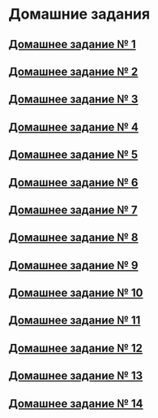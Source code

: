 # Домашние задания

## [Домашнее задание № 1](https://github.com/Let0Pda/Python_next/blob/main/Homework/DZ1/README.md)

## [Домашнее задание № 2](https://github.com/Let0Pda/Python_next/blob/main/Homework/DZ2/README.md)

## [Домашнее задание № 3](https://github.com/Let0Pda/Python_next/tree/main/Homework/DZ3/README.md)

## [Домашнее задание № 4](https://github.com/Let0Pda/Python_next/blob/main/Homework/DZ4/README.md)

## [Домашнее задание № 5](https://github.com/Let0Pda/Python_next/blob/main/Homework/DZ5/README.md)

## [Домашнее задание № 6](https://github.com/Let0Pda/Python_next/blob/main/Homework/DZ6/README.md)

## [Домашнее задание № 7](https://github.com/Let0Pda/Python_next/tree/main/Homework/DZ7)

## [Домашнее задание № 8](https://github.com/Let0Pda/Python_next/tree/main/Homework/DZ8)

## [Домашнее задание № 9](https://github.com/Let0Pda/Python_next/tree/main/Homework/DZ9)

## [Домашнее задание № 10](https://github.com/Let0Pda/Python_next/tree/main/Homework/DZ10)

## [Домашнее задание № 11](https://github.com/Let0Pda/Python_next/tree/main/Homework/DZ11)

## [Домашнее задание № 12](https://github.com/Let0Pda/Python_next/tree/main/Homework/DZ12)

## [Домашнее задание № 13](https://github.com/Let0Pda/Python_next/tree/main/Homework/DZ13)

## [Домашнее задание № 14](https://github.com/Let0Pda/Python_next/tree/main/Homework/DZ14)
